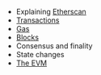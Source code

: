 
* Explaining [Etherscan](https://etherscan.com)
* [Transactions](https://docs.soliditylang.org/en/latest/introduction-to-smart-contracts.html#index-8)
* [Gas](https://docs.soliditylang.org/en/latest/introduction-to-smart-contracts.html#gas)
* [Blocks](https://docs.soliditylang.org/en/latest/introduction-to-smart-contracts.html#blocks)
* Consensus and finality
* State changes
* [The EVM](https://evm.codes)
